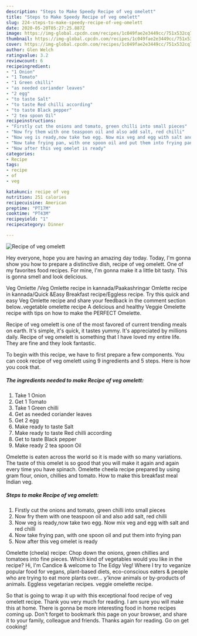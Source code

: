 ```yaml
---
description: "Steps to Make Speedy Recipe of veg omelett"
title: "Steps to Make Speedy Recipe of veg omelett"
slug: 224-steps-to-make-speedy-recipe-of-veg-omelett
date: 2020-05-20T05:27:25.887Z
image: https://img-global.cpcdn.com/recipes/1c049fae2e3449cc/751x532cq70/recipe-of-veg-omelett-recipe-main-photo.jpg
thumbnail: https://img-global.cpcdn.com/recipes/1c049fae2e3449cc/751x532cq70/recipe-of-veg-omelett-recipe-main-photo.jpg
cover: https://img-global.cpcdn.com/recipes/1c049fae2e3449cc/751x532cq70/recipe-of-veg-omelett-recipe-main-photo.jpg
author: Glen Welch
ratingvalue: 3.2
reviewcount: 6
recipeingredient:
- "1 Onion"
- "1 Tomato"
- "1 Green chilli"
- "as needed coriander leaves"
- "2 egg"
- "to taste Salt"
- "to taste Red chilli according"
- "to taste Black pepper"
- "2 tea spoon Oil"
recipeinstructions:
- "Firstly cut the onions and tomato, green chilli into small pieces"
- "Now fry them with one teaspoon oil and also add salt, red chilli"
- "Now veg is ready,now take two egg. Now mix veg and egg with salt and red chilli"
- "Now take frying pan, with one spoon oil and put them into frying pan"
- "Now after this veg omelet is ready"
categories:
- Recipe
tags:
- recipe
- of
- veg

katakunci: recipe of veg 
nutrition: 251 calories
recipecuisine: American
preptime: "PT17M"
cooktime: "PT43M"
recipeyield: "1"
recipecategory: Dinner

---
```



![Recipe of veg omelett](https://img-global.cpcdn.com/recipes/1c049fae2e3449cc/751x532cq70/recipe-of-veg-omelett-recipe-main-photo.jpg)

Hey everyone, hope you are having an amazing day today. Today, I'm gonna show you how to prepare a distinctive dish, recipe of veg omelett. One of my favorites food recipes. For mine, I'm gonna make it a little bit tasty. This is gonna smell and look delicious.

Veg Omlette /Veg Omlette recipe in kannada/Paakashringar Omlette recipe in kannada/Quick &amp;Easy Breakfast recipe/Eggless recipe. Try this quick and easy Veg Omlette recipe and share your feedback in the comment section below..vegetable omelette recipe A delicious and healthy Veggie Omelette recipe with tips on how to make the PERFECT Omelette.

Recipe of veg omelett is one of the most favored of current trending meals on earth. It's simple, it's quick, it tastes yummy. It's appreciated by millions daily. Recipe of veg omelett is something that I have loved my entire life. They are fine and they look fantastic.


To begin with this recipe, we have to first prepare a few components. You can cook recipe of veg omelett using 9 ingredients and 5 steps. Here is how you cook that.

<!--inarticleads1-->

##### The ingredients needed to make Recipe of veg omelett:

1. Take 1 Onion
1. Get 1 Tomato
1. Take 1 Green chilli
1. Get as needed coriander leaves
1. Get 2 egg
1. Make ready to taste Salt
1. Make ready to taste Red chilli according
1. Get to taste Black pepper
1. Make ready 2 tea spoon Oil


Omelette is eaten across the world so it is made with so many variations. The taste of this omelet is so good that you will make it again and again every time you have spinach. Omelette cheela recipe prepared by using gram flour, onion, chillies and tomato. How to make this breakfast meal Indian veg. 

<!--inarticleads2-->

##### Steps to make Recipe of veg omelett:

1. Firstly cut the onions and tomato, green chilli into small pieces
1. Now fry them with one teaspoon oil and also add salt, red chilli
1. Now veg is ready,now take two egg. Now mix veg and egg with salt and red chilli
1. Now take frying pan, with one spoon oil and put them into frying pan
1. Now after this veg omelet is ready


Omelette (cheela) recipe: Chop down the onions, green chillies and tomatoes into fine pieces. Which kind of vegetables would you like in the recipe? Hi, I&#39;m Candice &amp; welcome to The Edgy Veg! Where I try to veganize popular food for vegans, plant-based diets, eco-conscious eaters &amp; people who are trying to eat more plants over… y&#39;know animals or by-products of animals. Eggless vegetarian recipes. veggie omelette recipe. 

So that is going to wrap it up with this exceptional food recipe of veg omelett recipe. Thank you very much for reading. I am sure you will make this at home. There is gonna be more interesting food in home recipes coming up. Don't forget to bookmark this page on your browser, and share it to your family, colleague and friends. Thanks again for reading. Go on get cooking!
